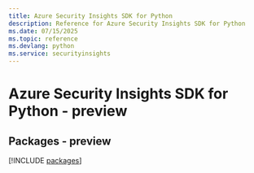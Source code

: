 ```yaml
---
title: Azure Security Insights SDK for Python
description: Reference for Azure Security Insights SDK for Python
ms.date: 07/15/2025
ms.topic: reference
ms.devlang: python
ms.service: securityinsights
---
```

# Azure Security Insights SDK for Python - preview
## Packages - preview
[!INCLUDE [packages](security-insights-index.md)]
